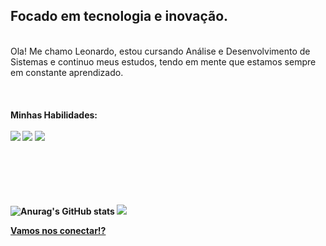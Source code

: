 ## Focado em tecnologia e inovação.
<br>
Ola! Me chamo Leonardo, estou cursando Análise e Desenvolvimento de Sistemas e continuo meus estudos, tendo em mente que estamos sempre em constante aprendizado.
<br>
<br>
<br>
<br>
<strong>Minhas Habilidades:</strong>
<br>
<br>
<strong>
  <img src="https://img.shields.io/badge/HTML5-E34F26?style=for-the-badge&logo=html5&logoColor=white">
  <img src="https://img.shields.io/badge/CSS3-1572B6?style=for-the-badge&logo=css3&logoColor=white">
  <img src="https://img.shields.io/badge/JavaScript-F7DF1E?style=for-the-badge&logo=javascript&logoColor=black">
  <br>
  <br>
  <br>
  <br>
  <br>
  <br>

![Anurag's GitHub stats](https://github-readme-stats.vercel.app/api?username=leonardoferreiramiranda&show_icons=true&theme=dark)
<img src="https://github-readme-stats.vercel.app/api/top-langs/?username=leonardoferreiramiranda&layout=compact&langs_count=16&theme=dark"/>

 <a href="https://www.linkedin.com/in/leonardo-ferreira-91a731240/" target="_blank"><strong>Vamos nos conectar!?</strong>
